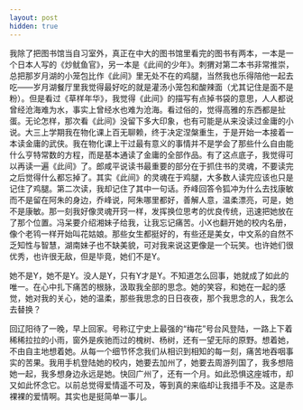 ```yaml
---
layout: post
hidden: true
---
```

我除了把图书馆当自习室外，真正在中大的图书馆里看完的图书有两本，一本是一个日本人写的《炒鱿鱼官》，另一本是《此间的少年》。刺猬对第二本书非常推崇，总把那岁月湖的小笼包比作《此间》里无处不在的鸡腿，当然我也乐得陪他一起去吃——岁月湖餐厅里我觉得最好吃的就是灌汤小笼包和酸辣面（尤其记住是面不是粉）。但是看过《草样年华》，我觉得《此间》的描写有点掉书袋的意思，人人都说曾经沧海难为水，事实上曾经水也难为沧海。看过俗的，觉得高雅的东西都是扯蛋。无论怎样，那次看《此间》没留下多大印象，也有可能是从来没读过金庸的小说。大三上学期我在物化课上百无聊赖，终于决定涅槃重生，于是开始一本接着一本读金庸的武侠。我在物化课上干过最有意义的事情并不是学会了那些什么自由能什么亨特常数的方程，而是基本通读了金庸的全部作品。有了这点底子，我觉得可以再读一遍《此间》了。郎咸平说读书最重要的部分在于抓住书的灵魂，不要读完之后觉得什么都忘掉了。其实《此间》的灵魂在于鸡腿，大多数人读完应该也只是记住了鸡腿。第二次读，我却记住了其中一句话。乔峰回答令狐冲为什么去找康敏而不是留在阿朱的身边，乔峰说，阿朱哪里都好，善解人意，温柔漂亮，可是，她不是康敏。那一刻我好像灵魂开窍一样，发挥换位思考的优良传统，迅速把她放在了那个位置。冯呆要介绍湘妹子给我，让我忘记痛苦。小X也翻开她的校内名册，像个老鸨一样开始叫花姑娘。那些女生都挺好的，有些还是美女，中文系的自然不乏知性与智慧，湖南妹子也不缺美貌，可对我来说这更像是一个玩笑。也许她们很优秀，也许很无敌，但是毕竟，她们不是Y。

她不是Y，她不是Y。没人是Y，只有Y才是Y。不知道怎么回事，她就成了如此的唯一。在心中扎下痛苦的根脉，汲取我全部的思念。她的笑容，和她在一起的感觉，她对我的关心，她的温柔，那些我思念的日日夜夜，那个我思念的人，我怎么去替换？

回辽阳待了一晚，早上回家。号称辽宁史上最强的“梅花”号台风登陆，一路上下着稀稀拉拉的小雨，窗外是疾驰而过的槐树、杨树，还有一望无际的原野。想着她，不由自主地想着她。从每一个细节怀念我们从相识到相知的每一刻，痛苦地吞咽事实的苦果。我用手机登陆她的校内，她要去加州了，她要去周游列国了，我多想陪她一起，我多想身边永远是她。快回广州了，还有一个月。如此恐惧这座城市，却又如此怀念它。以前总觉得爱情遥不可及，等到真的来临却让我措手不及。这是赤裸裸的爱情啊。其实也是挺简单一事儿。
